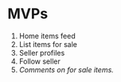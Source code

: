 # MVPs

1) Home items feed
2) List items for sale
3) Seller profiles
4) Follow seller
5) *Comments on for sale items.*